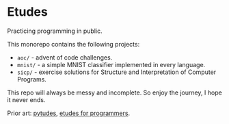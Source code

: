 # Etudes

Practicing programming in public.

This monorepo contains the following projects:

- `aoc/` - advent of code challenges.
- `mnist/` - a simple MNIST classifier implemented in every language.
- `sicp/` - exercise solutions for Structure and Interpretation of Computer Programs.

This repo will always be messy and incomplete. So enjoy the journey, I hope it never ends.

Prior art: [pytudes](https://github.com/norvig/pytudes), [etudes for programmers](https://dl.acm.org/doi/10.5555/1096892).
